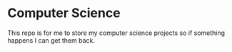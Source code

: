 # Computer Science

This repo is for me to store my computer science projects so if something happens I can get them back.
